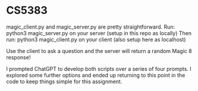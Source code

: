 # CS5383
magic_client.py and magic_server.py are pretty straightforward.
Run:
python3 magic_server.py on your server (setup in this repo as locally)
Then run:
python3 magic_client.py on your client (also setup here as localhost)

Use the client to ask a question and the server will return a random Magic 8 response!

I prompted ChatGPT to develop both scripts over a series of four prompts. I explored some further options and ended up returning to this point in the code to keep things simple for this assignment.

